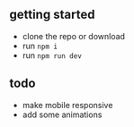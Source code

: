 
## getting started

- clone the repo or download
- run `npm i`
- run `npm run dev`

## todo

- make mobile responsive
- add some animations